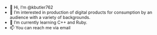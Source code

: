 - 👋 Hi, I’m @kbutler762
- 👀 I’m interested in production of digital products for consumption by an audience with a variety of backgrounds. 
- 🌱 I’m currently learning C++ and Ruby.
- 📫 You can reach me via email

<!---
kbutler762/kbutler762 is a ✨ special ✨ repository because its `README.md` (this file) appears on your GitHub profile.
You can click the Preview link to take a look at your changes.
--->
